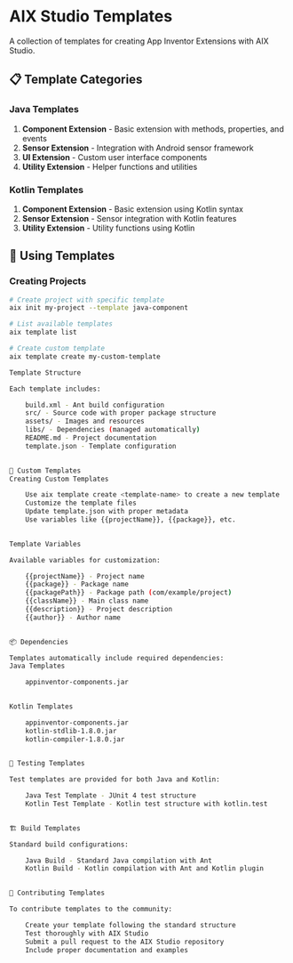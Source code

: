 # AIX Studio Templates

A collection of templates for creating App Inventor Extensions with AIX Studio.

## 📋 Template Categories

### Java Templates

1. **Component Extension** - Basic extension with methods, properties, and events
2. **Sensor Extension** - Integration with Android sensor framework
3. **UI Extension** - Custom user interface components
4. **Utility Extension** - Helper functions and utilities

### Kotlin Templates

1. **Component Extension** - Basic extension using Kotlin syntax
2. **Sensor Extension** - Sensor integration with Kotlin features
3. **Utility Extension** - Utility functions using Kotlin

## 🚀 Using Templates

### Creating Projects

```bash
# Create project with specific template
aix init my-project --template java-component

# List available templates
aix template list

# Create custom template
aix template create my-custom-template

Template Structure 

Each template includes: 

    build.xml - Ant build configuration
    src/ - Source code with proper package structure
    assets/ - Images and resources
    libs/ - Dependencies (managed automatically)
    README.md - Project documentation
    template.json - Template configuration
     

🎨 Custom Templates 
Creating Custom Templates 

    Use aix template create <template-name> to create a new template
    Customize the template files
    Update template.json with proper metadata
    Use variables like {{projectName}}, {{package}}, etc.
     

Template Variables 

Available variables for customization: 

    {{projectName}} - Project name
    {{package}} - Package name
    {{packagePath}} - Package path (com/example/project)
    {{className}} - Main class name
    {{description}} - Project description
    {{author}} - Author name
     

📦 Dependencies 

Templates automatically include required dependencies: 
Java Templates 

    appinventor-components.jar
     

Kotlin Templates 

    appinventor-components.jar
    kotlin-stdlib-1.8.0.jar
    kotlin-compiler-1.8.0.jar
     

🧪 Testing Templates 

Test templates are provided for both Java and Kotlin: 

    Java Test Template - JUnit 4 test structure
    Kotlin Test Template - Kotlin test structure with kotlin.test
     

🏗️ Build Templates 

Standard build configurations: 

    Java Build - Standard Java compilation with Ant
    Kotlin Build - Kotlin compilation with Ant and Kotlin plugin
     

🤝 Contributing Templates 

To contribute templates to the community: 

    Create your template following the standard structure
    Test thoroughly with AIX Studio
    Submit a pull request to the AIX Studio repository
    Include proper documentation and examples